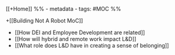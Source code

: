 [[+Home]]
%% - metadata
	- tags:  #MOC %%
	
+[[Building Not A Robot MoC]]


- [[How DEI and Employee Development are related]]
- [[How will hybrid and remote work impact L&D]]
- [[What role does L&D have in creating a sense of belonging]]